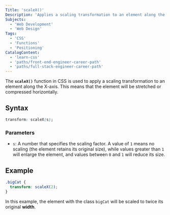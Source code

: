 ```yaml
---
Title: 'scaleX()'
Description: 'Applies a scaling transformation to an element along the X-axis.'
Subjects:
  - 'Web Development'
  - 'Web Design'
Tags:
  - 'CSS'
  - 'Functions'
  - 'Positioning'
CatalogContent:
  - 'learn-css'
  - 'paths/front-end-engineer-career-path'
  - 'paths/full-stack-engineer-career-path'
---
```


The **`scaleX()`** function in CSS is used to apply a scaling transformation to an element along the X-axis. This means that the element will be stretched or compressed horizontally.

## Syntax

```css
transform: scaleX(s);
```

### Parameters

- `s`: A number that specifies the scaling factor. A value of `1` means no scaling (the element retains its original size), while values greater than `1` will enlarge the element, and values between `0` and `1` will reduce its size.

## Example

```css
.bigCat {
  transform: scaleX(2);
}
```

In this example, the element with the class `bigCat` will be scaled to twice its original **width**.
